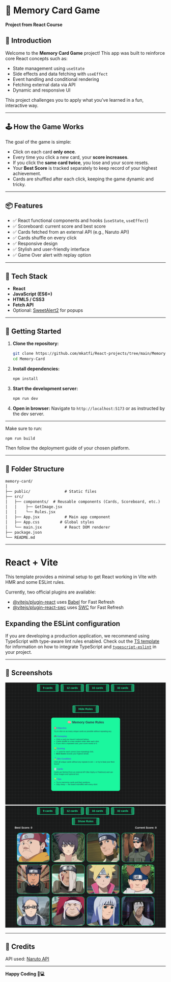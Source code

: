 
# 🧠 Memory Card Game

**Project from React Course**

## 🎯 Introduction

Welcome to the **Memory Card Game** project! This app was built to reinforce core React concepts such as:

- State management using `useState`
- Side effects and data fetching with `useEffect`
- Event handling and conditional rendering
- Fetching external data via API
- Dynamic and responsive UI

This project challenges you to apply what you've learned in a fun, interactive way.

---

## 🕹️ How the Game Works

The goal of the game is simple:
- Click on each card **only once**.
- Every time you click a new card, your **score increases**.
- If you click the **same card twice**, you lose and your score resets.
- Your **Best Score** is tracked separately to keep record of your highest achievement.
- Cards are shuffled after each click, keeping the game dynamic and tricky.

---

## 📦 Features

- ✅ React functional components and hooks (`useState`, `useEffect`)
- ✅ Scoreboard: current score and best score
- ✅ Cards fetched from an external API (e.g., Naruto API)
- ✅ Cards shuffle on every click
- ✅ Responsive design
- ✅ Stylish and user-friendly interface
- ✅ Game Over alert with replay option

---

## 🧱 Tech Stack

- **React**
- **JavaScript (ES6+)**
- **HTML5 / CSS3**
- **Fetch API**
- Optional: [SweetAlert2](https://sweetalert2.github.io/) for popups

---

## 🚀 Getting Started

1. **Clone the repository:**
   ```bash
   git clone https://github.com/mkatfi/React-projects/tree/main/Memory-Card
   cd Memory-Card
   ```

2. **Install dependencies:**
   ```bash
   npm install
   ```

3. **Start the development server:**
   ```bash
   npm run dev
   ```

4. **Open in browser:**
   Navigate to `http://localhost:5173` or as instructed by the dev server.

---

Make sure to run:

```bash
npm run build
```

Then follow the deployment guide of your chosen platform.

---

## 📁 Folder Structure

```
memory-card/
│
├── public/               # Static files
├── src/
│   ├── components/  # Reusable components (Cards, Scoreboard, etc.)
│   │    ├── GetImage.jsx
│   │    └── Rules.jsx     
│   ├── App.jsx           # Main app component
│   ├── App.css         # Global styles
│   └── main.jsx          # React DOM renderer
├── package.json
└── README.md
```
---

# React + Vite

This template provides a minimal setup to get React working in Vite with HMR and some ESLint rules.

Currently, two official plugins are available:

- [@vitejs/plugin-react](https://github.com/vitejs/vite-plugin-react/blob/main/packages/plugin-react) uses [Babel](https://babeljs.io/) for Fast Refresh
- [@vitejs/plugin-react-swc](https://github.com/vitejs/vite-plugin-react/blob/main/packages/plugin-react-swc) uses [SWC](https://swc.rs/) for Fast Refresh

## Expanding the ESLint configuration

If you are developing a production application, we recommend using TypeScript with type-aware lint rules enabled. Check out the [TS template](https://github.com/vitejs/vite/tree/main/packages/create-vite/template-react-ts) for information on how to integrate TypeScript and [`typescript-eslint`](https://typescript-eslint.io) in your project.

---

## 📸 Screenshots

![Game Preview](./src/image/rules.png)  
![Game Preview](./src/image/page.png)  

---

## 🧠 Credits

API used: [Naruto API](https://naruto-api-rsl3.onrender.com/)

---

**Happy Coding 🧠💻**
